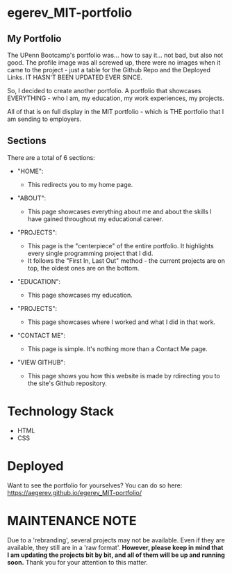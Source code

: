 # egerev_MIT-portfolio

## My Portfolio
The UPenn Bootcamp's portfolio was... how to say it... not bad, but also not good. The profile image was all screwed up, there were no images when it came to the project - just a table for the Github Repo and the Deployed Links. IT HASN'T BEEN UPDATED EVER SINCE.

So, I decided to create another portfolio. A portfolio that showcases EVERYTHING - who I am, my education, my work experiences, my projects. 

All of that is on full display in the MIT portfolio - which is THE portfolio that I am sending to employers.

## Sections
There are a total of 6 sections:

* "HOME":
    * This redirects you to my home page.

* "ABOUT":
    * This page showcases everything about me and about the skills I have gained throughout my educational career. 

* "PROJECTS":
    * This page is the "centerpiece" of the entire portfolio. It highlights every single programming project that I did.
    * It follows the "First In, Last Out" method - the current projects are on top, the oldest ones are on the bottom.

* "EDUCATION":
    * This page showcases my education.

* "PROJECTS":
    * This page showcases where I worked and what I did in that work.

* "CONTACT ME":
    * This page is simple. It's nothing more than a Contact Me page.

* "VIEW GITHUB":
    * This page shows you how this website is made by rdirecting you to the site's Github repository.

# Technology Stack
* HTML
* CSS

# Deployed
Want to see the portfolio for yourselves? You can do so here: https://aegerev.github.io/egerev_MIT-portfolio/

# MAINTENANCE NOTE
Due to a 'rebranding', several projects may not be available. Even if they are available, they still are in a 'raw format'. **However, please keep in mind that I am updating the projects bit by bit, and all of them will be up and running soon.** Thank you for your attention to this matter. 
